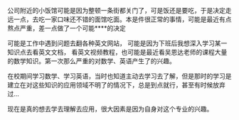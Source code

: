 公司附近的小饭馆可能是因为整顿一条街都关门了，可是饭还是要吃，于是决定走远一点，去吃一家口味还不错的面馆吃面。本是件很正常的事情，可能是最近有点熬点严重，差一点做了一个可能\*\***的决定

可能是工作中遇到问题去翻各种英文网站， 可能是因为下班后我想深入学习某一知识点去看英文文档， 看英文视频教程，也可能是最近看吴恩达老师的课程大量的数学知识。第一次那么严重的对数学、英语产生了的兴趣。

在校期间学习数学、学习英语，当时也知道主动去学习去了解，但是那时的学习是建立在对这些知识的应用领域不明了的情况下，总是到点就行，甚至有时候放弃过...

现在是真的想去学去理解去应用，很大因素是因为自身对这个专业的兴趣。